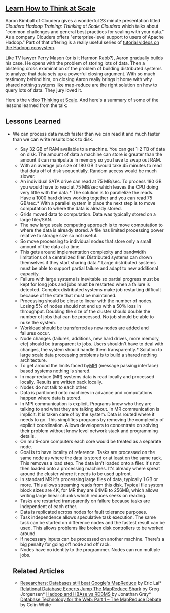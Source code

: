 ## [Learn How to Think at Scale](/blog/2009/7/30/learn-how-to-think-at-scale.html)

    

    

Aaron Kimball of Cloudera gives a wonderful 23 minute presentation titled _Cloudera Hadoop Training: Thinking at Scale Cloudera_ which talks about "common challenges and general best practices for scaling with your data." As a company Cloudera offers "enterprise-level support to users of Apache Hadoop." Part of that offering is a really useful series of [tutorial videos on the Hadoop ecosystem](http://www.cloudera.com/hadoop-training).  

Like TV lawyer Perry Mason (or is it Harmon Rabb?), Aaron gradually builds his case. He opens with the problem of storing lots of data. Then a blistering cross examination of the problem of building distributed systems to analyze that data sets up a powerful closing argument. With so much testimony behind him, on closing Aaron really brings it home with why shared nothing systems like map-reduce are the right solution on how to query lots of data. They jury loved it.  

Here's the video [Thinking at Scale](http://www.cloudera.com/content/www/en-us/resources/training/thinking-at-scale.html). And here's a summary of some of the lessons learned from the talk:

## Lessons Learned

*   We can process data much faster than we can read it and much faster than we can write results back to disk.  
    * Say 32 GB of RAM available to a machine. You can get 1-2 TB of data on disk. The amount of data a machine can store is greater than the amount it can manipulate in memory so you have to swap out RAM.  
    * With an average job size of 180 GB it would take 45 minutes to read that data off of disk sequentially. Random access would be much slower.  
    * An individual SATA drive can read at 75 MB/sec. To process 180 GB you would have to read at 75 MB/sec which leaves the CPU doing very little with the data.*   The solution is to parallelize the reads. Have a 1000 hard drives working together and you can read 75 GB/sec.*   With a parallel system in place the next step is to move computation to where the data is already stored.  
    * Grids moved data to computation. Data was typically stored on a large filer/SAN.  
    * The new large scale computing approach is to move computation to where the data is already stored. A file has limited processing power relative to storage size so not useful.  
    * So move processing to individual nodes that store only a small amount of the data at a time.  
    * This gets around implementation complexity and bandwidth limitations of a centralized filer. Distributed systems can drown themselves if they start sharing data.*   Large distributed systems must be able to support partial failure and adapt to new additional capacity.  
    * Failure with large systems is inevitable so partial progress must be kept for long jobs and jobs must be restarted when a failure is detected. Complex distributed systems make job restarting difficult because of the state that must be maintained.  
    * Processing should be close to linear with the number of nodes. Losing 5% of nodes should not end up with a 50% loss in throughput. Doubling the size of the cluster should double the number of jobs that can be processed. No job should be able to nuke the system.  
    * Workload should be transferred as new nodes are added and failures occur.  
    * Node changes (failures, additions, new hard drives, more memory, etc) should be transparent to jobs. Users shouldn't have to deal with changes, the system should handle them transparently.*   Solution to large scale data processing problems is to build a shared nothing architecture.  
    * To get around the limits faced by[MPI](http://en.wikipedia.org/wiki/Message_Passing_Interface) (message passing interface) based systems nothing is shared.  
    * In map-reduce (MR) systems data is read locally and processed locally. Results are written back locally.  
    * Nodes do not talk to each other.  
    * Data is paritioned onto machines in advance and computations happen where data is stored.  
    * In MPI communication is explicit. Programs know who they are talking to and what they are talking about. In MR communication is implicit. It is taken care of by the system. Data is routed where it needs to go. This simplifies programs by removing the complexity of explicit coordination. Allows developers to concentrate on solving their problem without know level network stack and programming details.  
    * On multi-core computers each core would be treated as a separate node.  
    * Goal is to have locality of reference. Tasks are processed on the same node as where the data is stored or at least on the same rack. This removes a load step. The data isn't loaded onto a filer. It's not then loaded onto a processing machines. It's already where spreat around the cluster where it needs to be used upfront.  
    * In standard MR it's processing large files of data, typically 1 GB or more. This allows streaming reads from this disk. Typical file system block sizes are 4K, for MR they are 64MB to 256MB, which allows writing large linear chunks which reduces seeks on reading.  
    * Tasks are restarted transparently on failure because tasks are independent of each other.  
    * Data is replicated across nodes for fault tolerance purposes.  
    * Task independence allows speculative task execution. The same task can be started on difference nodes and the fastest result can be used. This allows problems like broken disk controllers to be worked around.  
    * If necessary inputs can be processed on another machine. There's a big penalty for going off node and off rack.  
    * Nodes have no identity to the programmer. Nodes can run multiple jobs.  

    ## Related Articles

    *   [Researchers: Databases still beat Google's MapReduce](http://www.computerworld.com/s/article/9131526/Researchers_Databases_still_beat_Google_s_MapReduce) by Eric Lai*   [Relational Database Experts Jump The MapReduce Shark](http://typicalprogrammer.com/programming/mapreduce/) by Greg Jorgensen*   [Hadoop and HBAse vs RDBMS](http://www.docstoc.com/docs/2996433/Hadoop-and-HBase-vs-RDBMS) by Jonathan Gray*   [Database Technology for the Web: Part 1 – The MapReduce Debate](http://www.b-eye-network.com/view/10786#) by Colin White    